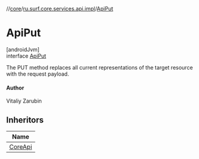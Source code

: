 //[core](../../../index.md)/[ru.surf.core.services.api.impl](../index.md)/[ApiPut](index.md)

# ApiPut

[androidJvm]\
interface [ApiPut](index.md)

The PUT method replaces all current representations of the target resource with the request payload.

#### Author

Vitaliy Zarubin

## Inheritors

| Name |
|---|
| [CoreApi](../../ru.surf.core.services.api/-core-api/index.md) |
